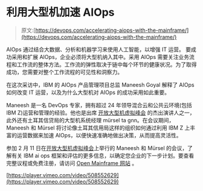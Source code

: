 # 利用大型机加速 AIOps

> 原文:[https://devops.com/accelerating-aiops-with-the-mainframe/](https://devops.com/accelerating-aiops-with-the-mainframe/)

AIOps 通过结合大数据、分析和机器学习来使用人工智能，以增强 IT 运营。 要成功采用和扩展 AIOps，企业必须将大型机纳入其中。采用 AIOps 需要关注业务流程和工作流的整体方法。工作流的弹性取决于链中每个环节的健康状况。为了取得成功，您需要对整个工作流程的可见性和洞察力。

在这次采访中，IBM 的 AIOps 产品管理项目总监 Maneesh Goyal 解释了 AIOps 如何改变 IT 运营，以及为什么大型机对 AIOps 的成功采用如此重要。

Maneesh 是一名 DevOps 专家，拥有超过 24 年领导混合云和公共云环境(包括 IBM Z)运营和管理的经验。他也是出席 [开放大型机虚拟峰会](https://www.mediaopsevents.com/open_mainframe) 的杰出演讲人之一，此外还有土耳其信贷局的大型机系统经理 mürsel ta gnn。在会议期间，Maneesh 和 Mürsel 将讨论像土耳其信用局这样的组织如何通过利用 IBM Z 上丰富的运营数据来加速 AIOps，以便快速准确地做出决策，从而提高灵活性。

参加 2 月 11 日在[开放大型机虚拟峰会](https://devops.com/open-mainframe-virtual-summit-adding-value-to-the-mainframe/)上举行的 Maneesh 和 Mürsel 的会议，了解有关 IBM ai ops 框架和评估的更多信息，以确定您企业的下一步计划。要查看完整议程或免费注册，请访问 [Open Mainframe 网站](https://www.mediaopsevents.com/open_mainframe) 。

[https://player.vimeo.com/video/508552629](https://player.vimeo.com/video/508552629)